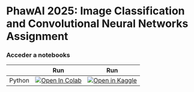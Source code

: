 # PhawAI 2025: Image Classification and Convolutional Neural Networks Assignment

### Acceder a notebooks

| | Run | Run |
|---|---|---|
| Python | [![Open In Colab](https://colab.research.google.com/assets/colab-badge.svg)](https://colab.research.google.com/github/tu-usuario/tu-repo/blob/main/A02.ipynb) | [![Open in Kaggle](https://kaggle.com/static/images/open-in-kaggle.svg)](https://kaggle.com/kernels/welcome?src=https://github.com/tu-usuario/tu-repo/blob/main/A02.ipynb) |